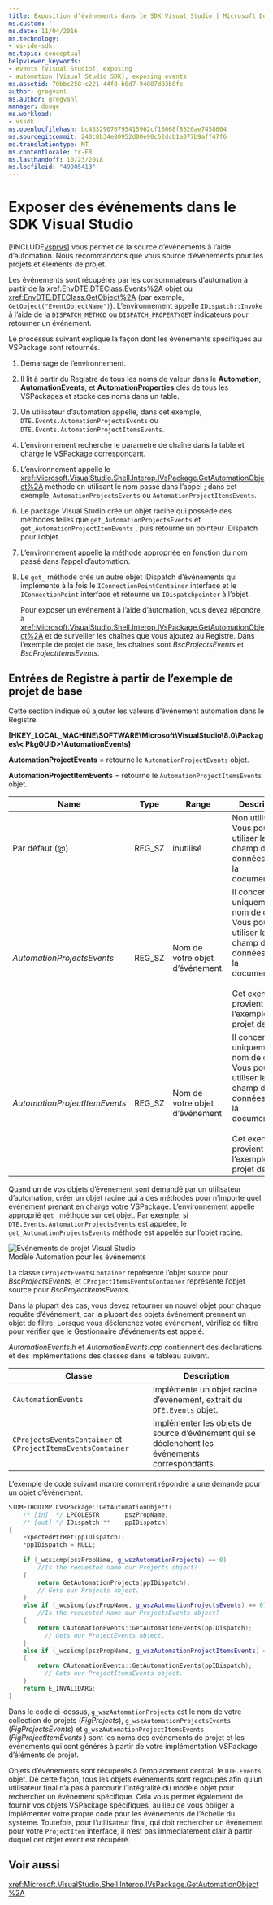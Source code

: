 ```yaml
---
title: Exposition d’événements dans le SDK Visual Studio | Microsoft Docs
ms.custom: ''
ms.date: 11/04/2016
ms.technology:
- vs-ide-sdk
ms.topic: conceptual
helpviewer_keywords:
- events [Visual Studio], exposing
- automation [Visual Studio SDK], exposing events
ms.assetid: 70bbc258-c221-44f8-b0d7-94087d83b8fe
author: gregvanl
ms.author: gregvanl
manager: douge
ms.workload:
- vssdk
ms.openlocfilehash: bc43329070795415962cf18068f8320ae7458604
ms.sourcegitcommit: 240c8b34e80952d00e90c52dcb1a077b9aff47f6
ms.translationtype: MT
ms.contentlocale: fr-FR
ms.lasthandoff: 10/23/2018
ms.locfileid: "49905413"
---
```

# <a name="expose-events-in-the-visual-studio-sdk"></a>Exposer des événements dans le SDK Visual Studio
[!INCLUDE[vsprvs](../../code-quality/includes/vsprvs_md.md)] vous permet de la source d’événements à l’aide d’automation. Nous recommandons que vous source d’événements pour les projets et éléments de projet.  
  
 Les événements sont récupérés par les consommateurs d’automation à partir de la <xref:EnvDTE.DTEClass.Events%2A> objet ou <xref:EnvDTE.DTEClass.GetObject%2A> (par exemple, `GetObject("EventObjectName")`). L’environnement appelle `IDispatch::Invoke` à l’aide de la `DISPATCH_METHOD` ou `DISPATCH_PROPERTYGET` indicateurs pour retourner un événement.  
  
 Le processus suivant explique la façon dont les événements spécifiques au VSPackage sont retournés.  
  
1. Démarrage de l’environnement.  
  
2. Il lit à partir du Registre de tous les noms de valeur dans le **Automation**, **AutomationEvents**, et **AutomationProperties** clés de tous les VSPackages et stocke ces noms dans un table.  
  
3. Un utilisateur d’automation appelle, dans cet exemple, `DTE.Events.AutomationProjectsEvents` ou `DTE.Events.AutomationProjectItemsEvents`.  
  
4. L’environnement recherche le paramètre de chaîne dans la table et charge le VSPackage correspondant.  
  
5. L’environnement appelle le <xref:Microsoft.VisualStudio.Shell.Interop.IVsPackage.GetAutomationObject%2A> méthode en utilisant le nom passé dans l’appel ; dans cet exemple, `AutomationProjectsEvents` ou `AutomationProjectItemsEvents`.  
  
6. Le package Visual Studio crée un objet racine qui possède des méthodes telles que `get_AutomationProjectsEvents` et `get_AutomationProjectItemEvents` , puis retourne un pointeur IDispatch pour l’objet.  
  
7. L’environnement appelle la méthode appropriée en fonction du nom passé dans l’appel d’automation.  
  
8. Le `get_` méthode crée un autre objet IDispatch d’événements qui implémente à la fois le `IConnectionPointContainer` interface et le `IConnectionPoint` interface et retourne un `IDispatchpointer` à l’objet.  
  
   Pour exposer un événement à l’aide d’automation, vous devez répondre à <xref:Microsoft.VisualStudio.Shell.Interop.IVsPackage.GetAutomationObject%2A> et de surveiller les chaînes que vous ajoutez au Registre. Dans l’exemple de projet de base, les chaînes sont *BscProjectsEvents* et *BscProjectItemsEvents*.  
  
## <a name="registry-entries-from-the-basic-project-sample"></a>Entrées de Registre à partir de l’exemple de projet de base  
 Cette section indique où ajouter les valeurs d’événement automation dans le Registre.  
  
 **[HKEY_LOCAL_MACHINE\SOFTWARE\Microsoft\VisualStudio\8.0\Packages\\< PkgGUID\>\AutomationEvents]**
  
 **AutomationProjectEvents** = retourne le `AutomationProjectEvents` objet.  
  
 **AutomationProjectItemEvents** = retourne le `AutomationProjectItemsEvents` objet.  
  
|Name|Type|Range|Description|  
|----------|----------|-----------|-----------------|  
|Par défaut (@)|REG_SZ|inutilisé|Non utilisé. Vous pouvez utiliser le champ de données pour la documentation.|  
|*AutomationProjectsEvents*|REG_SZ|Nom de votre objet d’événement.|Il concerne uniquement le nom de clé. Vous pouvez utiliser le champ de données pour la documentation.<br /><br /> Cet exemple provient de l’exemple de projet de base.|  
|*AutomationProjectItemEvents*|REG_SZ|Nom de votre objet d’événement|Il concerne uniquement le nom de clé. Vous pouvez utiliser le champ de données pour la documentation.<br /><br /> Cet exemple provient de l’exemple de projet de base.|  
  
 Quand un de vos objets d’événement sont demandé par un utilisateur d’automation, créer un objet racine qui a des méthodes pour n’importe quel événement prenant en charge votre VSPackage. L’environnement appelle approprié `get_` méthode sur cet objet. Par exemple, si `DTE.Events.AutomationProjectsEvents` est appelée, le `get_AutomationProjectsEvents` méthode est appelée sur l’objet racine.  
  
 ![Événements de projet Visual Studio](../../extensibility/internals/media/projectevents.gif "ProjectEvents")  
Modèle Automation pour les événements  
  
 La classe `CProjectEventsContainer` représente l’objet source pour *BscProjectsEvents*, et `CProjectItemsEventsContainer` représente l’objet source pour *BscProjectItemsEvents*.  
  
 Dans la plupart des cas, vous devez retourner un nouvel objet pour chaque requête d’événement, car la plupart des objets événement prennent un objet de filtre. Lorsque vous déclenchez votre événement, vérifiez ce filtre pour vérifier que le Gestionnaire d’événements est appelé.  
  
 *AutomationEvents.h* et *AutomationEvents.cpp* contiennent des déclarations et des implémentations des classes dans le tableau suivant.  
  
|Classe|Description|  
|-----------|-----------------|  
|`CAutomationEvents`|Implémente un objet racine d’événement, extrait du `DTE.Events` objet.|  
|`CProjectsEventsContainer` et `CProjectItemsEventsContainer`|Implémenter les objets de source d’événement qui se déclenchent les événements correspondants.|  
  
 L’exemple de code suivant montre comment répondre à une demande pour un objet d’événement.  
  
```cpp  
STDMETHODIMP CVsPackage::GetAutomationObject(  
    /* [in]  */ LPCOLESTR       pszPropName,   
    /* [out] */ IDispatch **    ppIDispatch)  
{  
    ExpectedPtrRet(ppIDispatch);  
    *ppIDispatch = NULL;  
  
    if (_wcsicmp(pszPropName, g_wszAutomationProjects) == 0)   
        //Is the requested name our Projects object?  
    {  
        return GetAutomationProjects(ppIDispatch);  
        // Gets our Projects object.  
    }  
    else if (_wcsicmp(pszPropName, g_wszAutomationProjectsEvents) == 0)  
        //Is the requested name our ProjectsEvents object?  
    {  
        return CAutomationEvents::GetAutomationEvents(ppIDispatch);  
          // Gets our ProjectEvents object.  
    }  
    else if (_wcsicmp(pszPropName, g_wszAutomationProjectItemsEvents) == 0)  //Is the requested name our ProjectsItemsEvents object?  
    {  
        return CAutomationEvents::GetAutomationEvents(ppIDispatch);  
          // Gets our ProjectItemsEvents object.  
    }  
    return E_INVALIDARG;  
}  
```  
  
 Dans le code ci-dessus, `g_wszAutomationProjects` est le nom de votre collection de projets (*FigProjects*), `g_wszAutomationProjectsEvents` (*FigProjectsEvents*) et `g_wszAutomationProjectItemsEvents` (*FigProjectItemEvents* ) sont les noms des événements de projet et les événements qui sont générés à partir de votre implémentation VSPackage d’éléments de projet.  
  
 Objets d’événements sont récupérés à l’emplacement central, le `DTE.Events` objet. De cette façon, tous les objets événements sont regroupés afin qu’un utilisateur final n’a pas à parcourir l’intégralité du modèle objet pour rechercher un événement spécifique. Cela vous permet également de fournir vos objets VSPackage spécifiques, au lieu de vous obliger à implémenter votre propre code pour les événements de l’échelle du système. Toutefois, pour l’utilisateur final, qui doit rechercher un événement pour votre `ProjectItem` interface, il n’est pas immédiatement clair à partir duquel cet objet event est récupéré.  
  
## <a name="see-also"></a>Voir aussi  
 <xref:Microsoft.VisualStudio.Shell.Interop.IVsPackage.GetAutomationObject%2A>   
